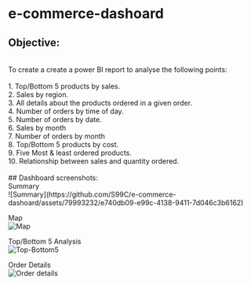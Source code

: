 # e-commerce-dashoard
## Objective:
<br>
To create a create a power BI report to analyse the following points:
<br><br>
1. Top/Bottom 5 products by sales.
<br>
2. Sales by region.
<br>
3. All details about the products ordered in a given order.
<br>
4. Number of orders by time of day.
<br>
5. Number of orders by date.
<br>
6. Sales by month
<br>
7. Number of orders by month
<br>
8. Top/Bottom 5 products by cost.
<br>
9. Five Most & least ordered products.
<br>
10. Relationship between sales and quantity ordered.
<br><br>
## Dashboard screenshots:
<br>
Summary<br>
![Summary](https://github.com/S99C/e-commerce-dashoard/assets/79993232/e740db09-e99c-4138-9411-7d046c3b6162)

Map<br>
![Map](https://github.com/S99C/e-commerce-dashoard/assets/79993232/e65c6b06-19af-4628-89f7-f342d0d9edfb)

Top/Bottom 5 Analysis<br>
![Top-Bottom5](https://github.com/S99C/e-commerce-dashoard/assets/79993232/59dea862-29c4-48ba-a225-cc08bed8cc3e)

Order Details<br>
![Order details](https://github.com/S99C/e-commerce-dashoard/assets/79993232/ebce598d-0cbb-4c7f-8a9f-991ebba478e9)
